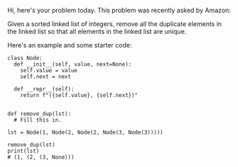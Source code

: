 Hi, here's your problem today. This problem was recently asked by Amazon:

Given a sorted linked list of integers, remove all the duplicate elements in the linked list so that all elements in the linked list are unique.

Here's an example and some starter code:
```
class Node:
  def __init__(self, value, next=None):
    self.value = value
    self.next = next

  def __repr__(self):
    return f"({self.value}, {self.next})"


def remove_dup(lst):
  # Fill this in.

lst = Node(1, Node(2, Node(2, Node(3, Node(3)))))

remove_dup(lst)
print(lst)
# (1, (2, (3, None)))
```
